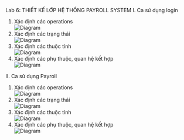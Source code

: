 Lab 6: THIẾT KẾ LỚP HỆ THỐNG PAYROLL SYSTEM
I. Ca sử dụng login
1. Xác định các operations\
![Diagram](https://www.planttext.com/api/plantuml/png/d9BDIiD04CVlFiNIKmIBznoajlKG43n87s2Q7MDminjcPYj5V38FFfAluExQc8-s82w4m7--VlFnzV6vO04ItnYbBbeeNw12DLiwRpNGVgRUWgp2AmqmgtjNrNPJ_AhfiTysjQm8DLgfmN3c6Sb2Wxbw5AfjTQNQ4FtgI7VAPQvshjQ7DE_X7xyUOEMia3C6wIH2RnwZjEHAP4u-VwFOEcSGx5cGkz2I7CrXmzFAiLYnxX8FBKE44Ui4PcW3Byznc2K8Pl-WNjy-d48EyfYwGedwSb_eRDn1A9AQ7EuPTXYrvFbZFhF6xapcyvkZVUM7Us5LzXSJWgP-CJOHvADfHDSadyvDA9uiAo6FrqyXCqQU1LeTBlmR003__mC0)
2. Xác định các trạng thái\
![Diagram](https://www.planttext.com/api/plantuml/png/V91D2i8m48Ntdc9Mec8lu48geb1mfKjn4Pkn1jffcKmGp-R28ta59nMrYBgSz_E5lDlbcdenBA4g0NhRqGwIP0gPBH4ci8cEoktPwjG44KV5dD4YYJEbrzo211c2HoPJ8VIXCTwVQhQn-wqIMRCWntZd9hfAyM5VEUd41a_Y-0KSAl6Z65chkYZGPgGKHWbC2ijpzFvdtD7Ik1Bjkt7GEp1gesl_-VKQXS-F-EFnpdAgrI5EboBPTjix0000__y30000)
3. Xác định các thuộc tính\
![Diagram](https://www.planttext.com/api/plantuml/png/Z5IzRi8m4Dxp5BSrI4Ni7YfQw8149-01J685guuTsPV-gEeJTEdUYR5JksVeKCHxy0HzXTf1IO0aGARS-RlxxljyoL_sqpT8DQQn0F2y2rYzRx8tkG0PBLQV5CGc-qXWPfYsnu6Wnco35nk2VRgGsd0q9311pMLKfYMDMIsPsFf7fSFQ0Oif5rMsrmDV9SYLfA9JWYmxZbN49O4XHTQ80g0fBfX47bY8VqZO8J1NIZ0gBVxrYEASPpOgHHVnlcudSYIJ55kLDfyohPM-OyRGg3AfHRGZlaaHbPoWbLG9Q9PlqddCSQ1Pw4oWmlZ5e0NHPUqQh2iFYeTbZv2RHD3dMpUb7--FMM5FsZTG4hKIOcTt3lFxTf9YqNQaNoEoE453W4jiyIYcJ-DpiSRAiQcfkcVogFK0YLQ1HUUjptEnjblJzVTwQGdmTnb0n3VP5uN0lMzj0g_OgsxtgcOEENAP5NsdwB9JwRhbLfBcpw6jffY6DAx0wQhynYPfu6pp7TphCndQVyi_0000__y30000)
4. Xác định các phụ thuộc, quan hệ kết hợp\
![Diagram](https://www.planttext.com/api/plantuml/png/UhzxlqDnIM9HIMbkZe82bxf2O6bYdaB6mztj2kcP3tUlJrH8FhmmMI7duUxP1K3vqEBK8WLTNJi5d_pqp3pd_BoIeloS7A2ObOAXRac-hY5G3LWgr9EGCg1Tta1xvcSgb3pSjJ0VOaz9Hkd3tJE1zE6rUHaAoGztBq-4svsSarXSh01sGJMGgm04kWgbGAwdYvL2S4bHPbuwN3WlCJSLGx00gByyloW5IQ8Mv128mJ1deveDCiWphw2q1ATfwBBeHYBv7jLeAuXV83eSKlDIW5400000__y30000)

II. Ca sử dụng Payroll
1. Xác định các operations\
![Diagram](https://www.planttext.com/api/plantuml/png/Z5LBJiCm4Dtt5ADkI2LwWGXL55AaIaXK50vW9LQ8S6pBTa0HuYIiE07iks21n3qu0LTWd5_hVDfcKLKpyyRlpRmuVvklSss8CbdA04OZIS974bCOBxX9J3w65um2FY4ZMiCYbKpab3PX-qo1Lk5buCFQg8J7JfgJbFOcD654vJvSCK7CJWOWfcPT90DgICAqDt6hNYtPBQyLoPLWx9Q6GaKjSge83b0xm5oIV9wAZ9ikno8P48FAxA_3FfCHXf1KpRxTvzG5exWdaKGxsbwTPLmWDC9XjDTHoRvVjYJBChxEqhIORqSPG9HeoKY-SYezxI9SNircQXSikSoCtSnreirP7PqvvVf1F2-K4ifBgTQefhztLtCmlncGYnb7Bnv2dgXZ0QzSkkyQOq2EKwClyaPUu7NjKQjrGBDsopbZRbTlBwwh_b9mWtK34rWf4U8qXMhDGPRnggfXRmzkB-ae7PogqiUx7Yb7gtlnarwl7MsPPWudSFVp-VEEVSptUmXnyhlv813Q_-ntyoQnPklzwNJM7OpVS-eMjQspuEPMytlkdI6GU-Nu42fghm5EdwiRvm3GkjWVTEwXOr6sVs11aw4X5TYzx_yErDBiatliUtDSgvxtnThWdF88Fqp_0000__y30000)
2. Xác định các trạng thái\
![Diagram](https://www.planttext.com/api/plantuml/png/T9512eCm44NtdcAMjk05N1IXbjATwB9q4P91X1ZB958yMnSzKg_GJ0nKgLq5tfy_ypFpVhuAwmIviTS0oNL_Womxm4LfX1mQLg2YGQArNWwOzJCwrvcs4LhGLA8JdRQ-laMtGkdEcpPhkKcDRYIpqOQ203PWK953yiV0lOw4WgTKOg91wnhbGCgtaimH33vWBK6oRLa76sNu-JTI1Cii4R6nxEnTYodGlkVmEQYPnIcHftP-UJ-_fiK5JaOjzb-WKNoe3m000F__0m00)
3. Xác định các thuộc tính\
![Diagram](https://www.planttext.com/api/plantuml/png/Z5GxQiD04ErrYkbYGto19HW7d80XXOcJ0mpI8WjMks9t5H0c9qYJFfNBL4cl8aMCx-4Jv0ePsVfBo5OXf3VpTjzxiz9V-ZCp5hMDGm7WE5UmUp-aRt8Dqb_lFX748Vs8u2wCX4eufnPNe34Li248w9e0pw75dC7Awa3wPKbYo3kWGO4wON0l5DeS1V2vNHqBSsun46OqhZfU1nGkCT5AY4VkAksLCfjefLKVWHwb0oOYJ6v35KlRb7mipD6ImUnU6eaZZrv9G66apRzk4iddYmgyosmkjNAvCKgtdLQ5JLrV5O9Xy10OUzD8PbggZaxyl3eguiWeER6O_7Gyl9BF9TUd1BBoAWv3ckf83wWOrpA_88JdHTiz8HtR-SQjSG9uWOa49YrvfjdT6ShJ_dk_fLNixzO5FpYaNmXkzdnI1axvOKmcq-vGMC_v9bAdhqREpou3L_FiVEdYXFUIoktPq2ZFxKaviZC3h2r1tMtkOBWPrPbnwT4_vny00F__0m00)
4. Xác định các phụ thuộc, quan hệ kết hợp\
![Diagram](https://www.planttext.com/api/plantuml/png/UhzxlqDnIM9HIMbkZe82bxf2O6bYdaB6mztj2kcP3tUlJrH8FhmmMI7duUxP1K1vrzo2dFpAr5G59KCb1LrT1IKj9OM0nCgY_9oSeDJa_A8K1Ii5fVJKlDIYn9BKOYMW3gXiG55-ScfnSNuHNft9-NabYPbv13N2dG7KKm1HW69Rg2TKjHsOnZ0Ag2qbixWW9x6oMA6uD3StiQWIf9lB8JKl1HmG00000F__0m00)
